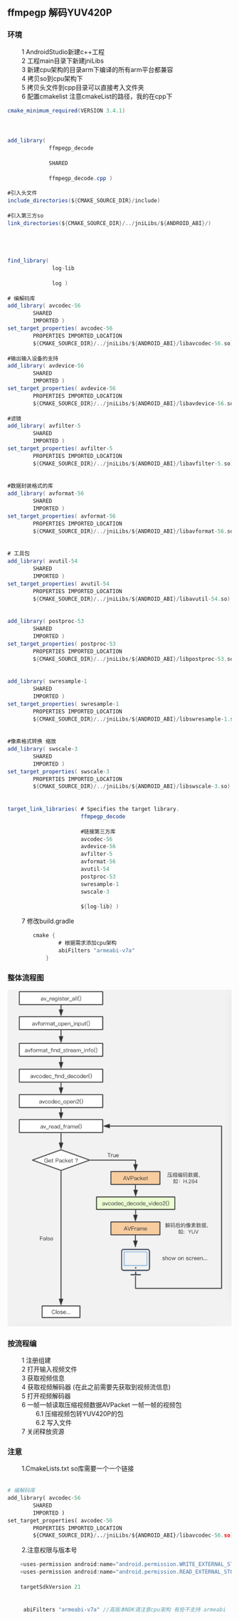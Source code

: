## ffmpegp 解码YUV420P

### 环境
&nbsp;　　1 AndroidStudio新建c++工程<br/>
&nbsp;　　2 工程main目录下新建jniLibs<br/>
&nbsp;　　3 新建cpu架构的目录arm下编译的所有arm平台都兼容<br/>
&nbsp;　　4 拷贝so到cpu架构下<br/>
&nbsp;　　5 拷贝头文件到cpp目录可以直接考入文件夹<br/>
&nbsp;　　6 配置cmakelist 注意cmakeList的路径，我的在cpp下<br/>
```java
cmake_minimum_required(VERSION 3.4.1)



add_library(
             ffmpegp_decode

             SHARED

             ffmpegp_decode.cpp )

#引入头文件
include_directories(${CMAKE_SOURCE_DIR}/include)

#引入第三方so
link_directories(${CMAKE_SOURCE_DIR}/../jniLibs/${ANDROID_ABI}/)




find_library(
              log-lib

              log )

# 编解码库
add_library( avcodec-56
        SHARED
        IMPORTED )
set_target_properties( avcodec-56
        PROPERTIES IMPORTED_LOCATION
        ${CMAKE_SOURCE_DIR}/../jniLibs/${ANDROID_ABI}/libavcodec-56.so)

#输出输入设备的支持
add_library( avdevice-56
        SHARED
        IMPORTED )
set_target_properties( avdevice-56
        PROPERTIES IMPORTED_LOCATION
        ${CMAKE_SOURCE_DIR}/../jniLibs/${ANDROID_ABI}/libavdevice-56.so)

#滤镜
add_library( avfilter-5
        SHARED
        IMPORTED )
set_target_properties( avfilter-5
        PROPERTIES IMPORTED_LOCATION
        ${CMAKE_SOURCE_DIR}/../jniLibs/${ANDROID_ABI}/libavfilter-5.so)


#数据封装格式的库
add_library( avformat-56
        SHARED
        IMPORTED )
set_target_properties( avformat-56
        PROPERTIES IMPORTED_LOCATION
        ${CMAKE_SOURCE_DIR}/../jniLibs/${ANDROID_ABI}/libavformat-56.so)


# 工具包
add_library( avutil-54
        SHARED
        IMPORTED )
set_target_properties( avutil-54
        PROPERTIES IMPORTED_LOCATION
        ${CMAKE_SOURCE_DIR}/../jniLibs/${ANDROID_ABI}/libavutil-54.so)


add_library( postproc-53
        SHARED
        IMPORTED )
set_target_properties( postproc-53
        PROPERTIES IMPORTED_LOCATION
        ${CMAKE_SOURCE_DIR}/../jniLibs/${ANDROID_ABI}/libpostproc-53.so)


add_library( swresample-1
        SHARED
        IMPORTED )
set_target_properties( swresample-1
        PROPERTIES IMPORTED_LOCATION
        ${CMAKE_SOURCE_DIR}/../jniLibs/${ANDROID_ABI}/libswresample-1.so)


#像素格式转换 缩放
add_library( swscale-3
        SHARED
        IMPORTED )
set_target_properties( swscale-3
        PROPERTIES IMPORTED_LOCATION
        ${CMAKE_SOURCE_DIR}/../jniLibs/${ANDROID_ABI}/libswscale-3.so)


target_link_libraries( # Specifies the target library.
                       ffmpegp_decode

                       #链接第三方库
                       avcodec-56
                       avdevice-56
                       avfilter-5
                       avformat-56
                       avutil-54
                       postproc-53
                       swresample-1
                       swscale-3

                       ${log-lib} )

```
&nbsp;　　7 修改build.gradle<br/>

```java
        cmake {
                # 根据需求添加cpu架构
                abiFilters "armeabi-v7a"
            }
```


### 整体流程图

![解码流程图](https://github.com/TF27674569/FFmpegpDecode/blob/master/image/ffmpegp_decode.jpg)

### 按流程编
&nbsp;　　1 注册组建 <br/>
&nbsp;　　2 打开输入视频文件 <br/>
&nbsp;　　3 获取视频信息 <br/>
&nbsp;　　4 获取视频解码器  (在此之前需要先获取到视频流信息) <br/>
&nbsp;　　5 打开视频解码器 <br/>
&nbsp;　　6 一帧一帧读取压缩视频数据AVPacket 一帧一帧的视频包 <br/>
&nbsp;　　&nbsp;　　6.1 压缩视频包转YUV420P的包 <br/>
&nbsp;　　&nbsp;　　6.2 写入文件 <br/>
&nbsp;　　7 关闭释放资源 <br/>

### 注意
&nbsp;　　1.CmakeLists.txt so库需要一个一个链接 <br/>
```python

# 编解码库
add_library( avcodec-56
        SHARED
        IMPORTED )
set_target_properties( avcodec-56
        PROPERTIES IMPORTED_LOCATION
        ${CMAKE_SOURCE_DIR}/../jniLibs/${ANDROID_ABI}/libavcodec-56.so)

```
&nbsp;　　2.注意权限与版本号 <br/>
```c
    <uses-permission android:name="android.permission.WRITE_EXTERNAL_STORAGE"/>
    <uses-permission android:name="android.permission.READ_EXTERNAL_STORAGE"/>

    targetSdkVersion 21


     abiFilters "armeabi-v7a" //高版本NDK请注意cpu架构 有些不支持 armeabi

```